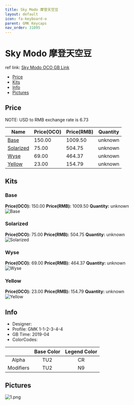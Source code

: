 ```yaml
---
title: Sky Modo 摩登天空豆
layout: default
icon: fa-keyboard-o
parent: GMK Keycaps
nav_order: 31095
---
```


# Sky Modo 摩登天空豆

ref link: [Sky Modo OCO GB Link](https://www.originativeco.com/products/sky-modo)

* [Price](#price)
* [Kits](#kits)
* [Info](#info)
* [Pictures](#pictures)


## Price  
NOTE: USD to RMB exchange rate is 6.73

| Name          | Price(OCO)    |  Price(RMB) | Quantity |
| ------------- | ------------ |  ---------- | -------- |
|[Base](#base)|150.00|1009.50|unknown|
|[Solarized](#solarized)|75.00|504.75|unknown|
|[Wyse](#wyse)|69.00|464.37|unknown|
|[Yellow](#yellow)|23.00|154.79|unknown|


## Kits
### Base
**Price(OCO):** 150.00    **Price(RMB):** 1009.50    **Quantity:** unknown  
<img src="{{ 'assets/images/gmk-keycaps/skymodo/kits_pics/base.png' | relative_url }}" alt="Base" class="image featured">

### Solarized
**Price(OCO):** 75.00    **Price(RMB):** 504.75    **Quantity:** unknown  
<img src="{{ 'assets/images/gmk-keycaps/skymodo/kits_pics/solarized.png' | relative_url }}" alt="Solarized" class="image featured">

### Wyse
**Price(OCO):** 69.00    **Price(RMB):** 464.37    **Quantity:** unknown  
<img src="{{ 'assets/images/gmk-keycaps/skymodo/kits_pics/wyse.png' | relative_url }}" alt="Wyse" class="image featured">

### Yellow
**Price(OCO):** 23.00    **Price(RMB):** 154.79    **Quantity:** unknown  
<img src="{{ 'assets/images/gmk-keycaps/skymodo/kits_pics/yellow.png' | relative_url }}" alt="Yellow" class="image featured">


## Info
* Designer: 
* Profile: GMK 1-1-2-3-4-4
* GB Time: 2019-04
* ColorCodes:

| |Base Color     | Legend Color
| :-------------: | :-------------: | :------------:
|Alpha|TU2|CR
|Modifiers|TU2|N9


## Pictures
<img src="{{ 'assets/images/gmk-keycaps/skymodo/rendering_pics/1.png' | relative_url }}" alt="1.png" class="image featured">
